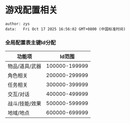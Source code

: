 # 游戏配置相关

```
author: zys
data:   Fri Oct 17 2025 16:56:02 GMT+0800 (中国标准时间)
```

### 全局配置表主键Id分配

| 功能项 | Id范围 |
|---------------|---------------|
| 物品/道具/武器 | 100000-199999 |
| 角色相关 | 200000-299999 |
| 任务相关 | 300000-399999 |
| 交互/对话 | 400000-499999 |
| 战斗/技能/效果 | 500000-599999 |
| 地域/地点 | 600000-699999 |